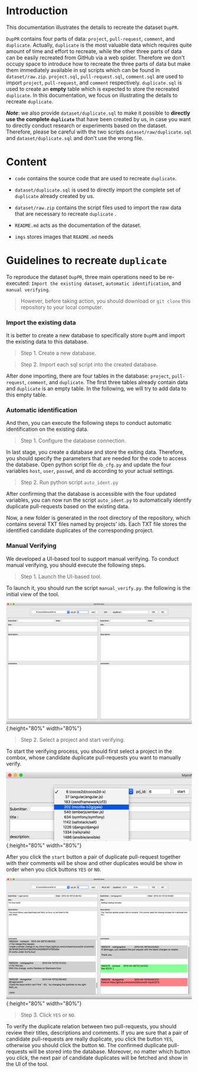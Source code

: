 # Introduction
This documentation illustrates the details to recreate the dataset ``DupPR``.

``DupPR`` contains four parts of data: ``project``, ``pull-request``, ``comment``, and ``duplicate``. Actually, ``duplicate`` is the most valuable data which requires quite amount of time and effort to recreate, while the other three parts of data can be easily recreated from GitHub via a web spider. Therefore we don't occupy space to introduce how to recreate the three parts of data but make them immediately available in sql scripts which can be found in ``dataset/raw.zip``.  ``project.sql``, ``pull-request.sql``, ``comment.sql`` are used to import ``project``, ``pull-request``, and ``comment`` respectively. ``duplicate.sql``  is used to create an **empty** table which is expected to store the recreated ``duplicate``. In this documentation, we focus on illustrating the details to recreate ``duplicate``.


***Note***: we also provide ``dataset/duplicate.sql`` to make it possible to **directly use the complete ``duplicate``** that have been created by us, in case you want to directly conduct research or experiments based on the dataset. Therefore, please be careful with the two scripts ``dataset/raw/duplicate.sql`` and ``dataset/duplicate.sql`` and don't use the wrong file. 



# Content

- ``code`` contains the source code that are used to recreate  ``duplicate``.

- ``dataset/duplicate.sql`` is used to directly import the complete set of ``duplicate`` already created by us. 

- ``dataset/raw.zip`` contains the script files used to import the raw data that are necessary to recreate ``duplicate`` .

- ``README.md`` acts as the documentation of the dataset.

- ``imgs`` stores images that ``README.md`` needs


# Guidelines to recreate  ``duplicate``
To reproduce the dataset ``DupPR``, three main operations need to be re-executed: ``Import the existing dataset``, ``automatic identification``, and ``manual verifying``. 

> However, before taking action, you should download or ``git clone`` this repository to your local computer. 

###  Import the existing data
It is better to create a new database to specifically store ``DupPR`` and import the existing data to this database. 

> Step 1. Create a new database.

> Step 2. Import each  sql script into the created database.

After done importing, there are four tables in the database: ``project``, ``pull-request``, ``comment``, and ``duplicate``. The first three tables already contain data and ``duplicate`` is an empty table. In the following, we will try to add data to this empty table.


###  Automatic identification
And then, you can execute the following steps to conduct automatic identification on the existing data. 

> Step 1.  Configure the database connection.

In last stage, you create a database and store the exiting data. Therefore, you should specify the parameters that are needed for the code to access the database. Open python script file ``db_cfg.py`` and update the four variables ``host``, ``user``, ``passwd``, and ``db`` according to your actual settings.

> Step 2. Run python script  ``auto_ident.py``

After confirming that the  database is accessible with the four updated variables, you can now run the script ``auto_ident.py`` to automatically identify duplicate pull-requests based on the existing data. 


Now, a new folder is generated in the root directory of the repository, which contains several TXT files named by projects' ids. Each TXT file stores the identified candidate duplicates of the corresponding project. 


###  Manual Verifying
We developed a UI-based tool to support manual verifying. To conduct manual verifying, you should execute the following steps.

> Step 1. Launch the UI-based tool.

To launch it, you should run the script ``manual_verify.py``. 
the following is the initial view of the tool. 

![image](./imgs/initial_view.png){:height="80%" width="80%"}

> Step 2. Select a project and start verifying.

To start the verifying process, 
you should first select a project in the combox, whose candidate duplicate pull-requests you want to manually verify. 

![image](./imgs/prj_sel.png){:height="80%" width="80%"}

After you click the ``start`` button a pair of duplicate pull-request together with their comments will be show and other duplicates would be show in order when you click buttons ``YES`` or ``NO``.


![image](./imgs/detail.png){:height="80%" width="80%"}

> Step 3. Click ``YES`` or ``NO``.

 To verify the duplicate relation between two pull-requests, you should review their titles, descriptions and comments. If you are sure that a pair of candidate pull-requests are really duplicate, you click the button ``YES``, otherwise you should click the button ``NO``. The confirmed duplicate pull-requests will be stored into the database. Moreover, no matter which button you click, the next pair of candidate duplicates will be fetched and show in the UI of the tool. 




